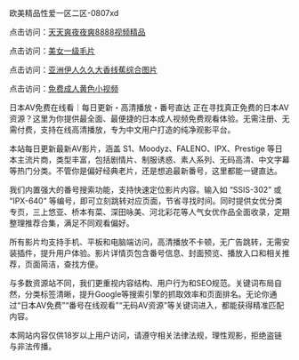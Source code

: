 欧美精品性爱一区二区-0807xd


点击访问：<a href="https://gda-c7m.pages.dev/">天天爽夜夜爽8888视频精品</a>

点击访问：<a href="https://gfd-5xg.pages.dev/">美女一级毛片</a>

点击访问：<a href="https://heiliaowzu4ur.pages.dev">亚洲伊人久久大香线蕉综合图片</a>

点击访问：<a href="https://heiliaoxwd5i8.pages.dev">免费成人黄色小视频</a>


日本AV免费在线看｜每日更新・高清播放・番号直达
正在寻找真正免费的日本AV资源？这里为你提供最全面、最便捷的日本成人视频免费观看体验。无需注册、无需付费，支持在线高清播放，专为中文用户打造的纯净观影平台。

本站每日更新最新AV影片，涵盖 S1、Moodyz、FALENO、IPX、Prestige 等日本主流片商，类型丰富，包括剧情片、制服诱惑、素人系列、无码高清、中文字幕等热门分类。不管你是偏好经典老片，还是想追最新番号，这里都能一键直达。

我们内置强大的番号搜索功能，支持快速定位影片内容。输入如 “SSIS-302” 或 “IPX-640” 等编号，即可立刻跳转对应页面，节省寻找时间。同时提供女优分类专页，三上悠亚、桥本有菜、深田咏美、河北彩花等人气女优作品全面收录，定期整理推荐合集，满足不同观看偏好。

所有影片均支持手机、平板和电脑端访问，高清播放不卡顿，无广告跳转，无需安装插件，提升用户体验。影片详情页包含番号信息、封面预览、播放入口和相关推荐，页面简洁，查找方便。

与多数资源站不同，我们更重视内容结构、用户行为和SEO规范。关键词布局自然，分类标签清晰，提升Google等搜索引擎的抓取效率和页面排名。无论你通过“日本AV免费”“番号在线观看”“无码AV资源”等关键词进入，都能获得精准匹配内容。

本网站内容仅供18岁以上用户访问，请遵守相关法律法规，理性观影，拒绝盗链与非法传播。


<span style="display:none;">[Canonical link]( https://github.com/635xda/96516 ）</span>
